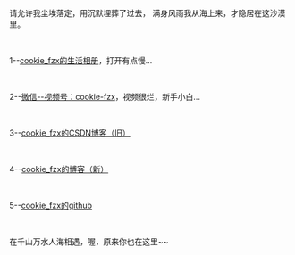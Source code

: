请允许我尘埃落定，用沉默埋葬了过去，
满身风雨我从海上来，才隐居在这沙漠里。

&nbsp;
&nbsp;

1--[cookie_fzx的生活相册](https://zuxian.gitee.io/album/)，打开有点慢...

&nbsp;

2--[微信--视频号：cookie-fzx](./images/视频号.jpg)，视频很烂，新手小白...

&nbsp;

3--[cookie_fzx的CSDN博客（旧）](https://blog.csdn.net/image_fzx)

&nbsp;

4--[cookie_fzx的博客（新）](https://fuzuxian.fun/myBlog/)

&nbsp;

5--[cookie_fzx的github](https://github.com/zuxian)


&nbsp;
&nbsp;


在千山万水人海相遇，喔，原来你也在这里~~


